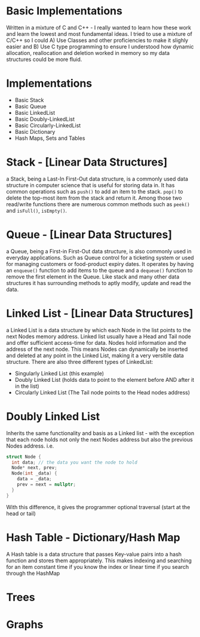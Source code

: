 # Basic Implementations
Written in a mixture of C and C++ - I really wanted to learn how these work and learn the lowest
and most fundamental ideas. I tried to use a mixture of C/C++ so I could A) Use Classes and
other proficiencies to make it slighly easier and B) Use C type programming to ensure I understood
how dynamic allocation, reallocation and deletion worked in memory so my data structures could be more fluid.

# Implementations
- Basic Stack
- Basic Queue
- Basic LinkedList
- Basic Doubly-LinkedList
- Basic Circularly-LinkedList
- Basic Dictionary
- Hash Maps, Sets and Tables

# Stack - [Linear Data Structures]
a Stack, being a Last-In First-Out data structure, is a commonly used data structure in computer science that is useful for storing data in.
It has common operations such as `push()` to add an item to the stack. `pop()` to delete the top-most item from the stack and return it. Among
those two read/write functions there are numerous common methods such as `peek()` and `isFull()`, `isEmpty()`.

# Queue - [Linear Data Structures]
a Queue, being a First-in First-Out data structure, is also commonly used in everyday applications. Such as Queue control for a ticketing system
or used for managing customers or food-product expiry dates. It operates by having an `enqueue()` function to add items to the queue and a
`dequeue()` function to remove the first element in the Queue. Like stack and many other data structures it has surrounding methods to aptly
modify, update and read the data.

# Linked List - [Linear Data Structures]
a Linked List is a data structure by which each Node in the list points to the next Nodes memory address. Linked list usually have a Head and
Tail node and offer sufficient access-time for data. Nodes hold information and the address of the next node. This means Nodes can dynamically
be inserted and deleted at any point in the Linked List, making it a very versitile data structure. 
There are also three different types of LinkedList:
- Singularly Linked List (this example)
- Doubly Linked List (holds data to point to the element before AND after it in the list)
- Circularly Linked List (The Tail node points to the Head nodes address)

# Doubly Linked List
Inherits the same functionality and basis as a Linked list - with the exception that each node
holds not only the next Nodes address but also the previous Nodes address. i.e.
```c++
struct Node {
  int data; // the data you want the node to hold
  Node* next, prev;
  Node(int _data) {
    data = _data;
    prev = next = nullptr;
  }
}
```
With this difference, it gives the programmer optional traversal (start at the head or tail)

# Hash Table - Dictionary/Hash Map
A Hash table is a data structure that passes Key-value pairs into a hash function and stores them
appropriately. This makes indexing and searching for an item constant time if you know the index or
linear time if you search through the HashMap

# Trees

# Graphs
